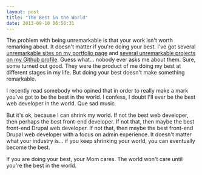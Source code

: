 ```yaml
---
layout: post
title: "The Best in the World"
date: 2013-09-10 06:56:31
---
```


<p class="p1">
  The problem with being unremarkable is that your work isn't worth remarking about. It doesn't matter if you're doing your best. I've got several <a href="http://bryanbraun.com/my-work">unremarkable sites on my portfolio page</a> and <a href="https://github.com/bryanbraun?tab=repositories">several unremarkable projects on my Github profile</a>. Guess what… nobody ever asks me about them. Sure, some turned out good. They were the product of me doing my best at different stages in my life. But doing your best doesn't make something remarkable.
</p>

<p class="p1">
  I recently read somebody who opined that in order to really make a mark you've got to be the best in the world. I confess, I doubt I'll ever be the best web developer in the world. Que sad music.
</p>

<p class="p1">
  But it's ok, because I can shrink my world. If not the best web developer, then perhaps the best front-end developer. If not that, then maybe the best front-end Drupal web developer. If not that, then maybe the best front-end Drupal web developer with a focus on admin experience. It doesn't matter what your industry is… if you keep shrinking your world, you can eventually become the best.
</p>

<p class="p1">
  If you are doing your best, your Mom cares. The world won't care until you're the best in the world.
</p>